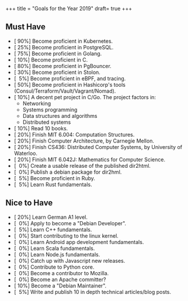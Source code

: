 +++
title = "Goals for the Year 2019"
draft= true
+++

## Must Have

- \[ 90%\] Become proficient in Kubernetes.
- \[ 25%\] Become proficient in PostgreSQL.
- \[ 75%\] Become proficient in Golang.
- \[ 10%\] Become proficient in C.
- \[ 80%\] Become proficient in PgBouncer.
- \[ 30%\] Become proficient in Stolon.
- \[  5%\] Become proficient in eBPF, and tracing.
- \[ 50%\] Become proficient in Hashicorp's tools (Consul/Terraform/Vault/Vagrant/Nomad).
- \[ 10%\] A decent pet project in C/Go. The project factors in:
  - Networking
  - Systems programming
  - Data structures and algorithms
  - Distributed systems
- \[ 10%\] Read 10 books.
- \[ 20%\] Finish MIT 6.004: Computation Structures.
- \[ 20%\] Finish Computer Architecture, by Carnegie Mellon.
- \[ 20%\] Finish CS436: Distributed Computer Systems, by University of Waterloo.
- \[ 20%\] Finish MIT 6.042J: Mathematics for Computer Science.
- \[  0%\] Create a usable release of the published dir2html.
- \[  0%\] Publish a debian package for dir2hml.
- \[  5%\] Become proficient in Ruby.
- \[  5%\] Learn Rust fundamentals.

## Nice to Have

- \[ 20%\] Learn German A1 level.
- \[  0%\] Apply to become a "Debian Developer".
- \[  5%\] Learn C++ fundamentals.
- \[  0%\] Start contributing to the linux kernel.
- \[  0%\] Learn Android app development fundamentals.
- \[  0%\] Learn Scala fundamentals.
- \[  0%\] Learn Node.js fundamentals.
- \[  0%\] Catch up with Javascript new releases.
- \[  0%\] Contribute to Python core.
- \[  0%\] Become a contributor to Mozilla.
- \[  0%\] Become an Apache committer?
- \[ 10%\] Become a "Debian Maintainer".
- \[  5%\] Write and publish 10 in depth technical articles/blog posts.
